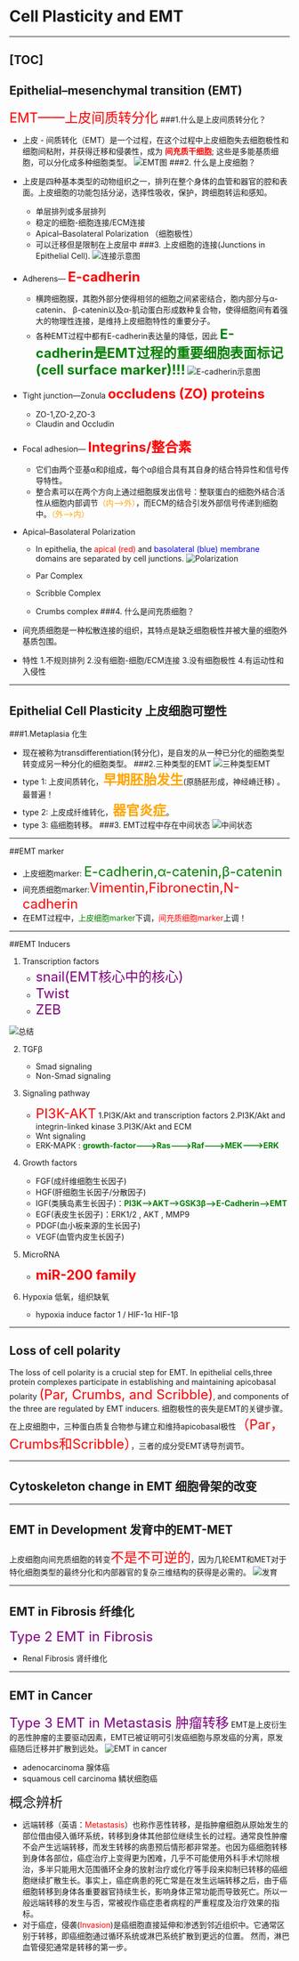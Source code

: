 # Cell Plasticity and EMT
---
[TOC]
---
## Epithelial–mesenchymal transition (EMT)
<font size=5 color=red>EMT——上皮间质转分化</font>
###1.什么是上皮间质转分化？
- 上皮 - 间质转化（EMT）是一个过程，在这个过程中上皮细胞失去细胞极性和细胞间粘附，并获得迁移和侵袭性，成为 **<font color=red>间充质干细胞</font>**; 这些是多能基质细胞，可以分化成多种细胞类型。
![EMT图](https://raw.githubusercontent.com/lifanchen-simm/picture-1/master/2-EMT-1.png)
###2. 什么是上皮细胞？
- 上皮是四种基本类型的动物组织之一，排列在整个身体的血管和器官的腔和表面。上皮细胞的功能包括分泌，选择性吸收，保护，跨细胞转运和感知。
    - 单层排列或多层排列
    - 稳定的细胞-细胞连接/ECM连接
    - Apical–Basolateral Polarization （细胞极性）
    - 可以迁移但是限制在上皮层中
###3. 上皮细胞的连接(Junctions in Epithelial Cell).
![连接示意图](https://raw.githubusercontent.com/lifanchen-simm/picture-1/master/2-EMT-2.png)
- Adherens— **<font color=red size=5>E-cadherin</font>**
    - 横跨细胞膜，其胞外部分使得相邻的细胞之间紧密结合，胞内部分与α-catenin、 β-catenin以及α-肌动蛋白形成数种复合物，使得细胞间有着强大的物理性连接，是维持上皮细胞特性的重要分子。
    - 各种EMT过程中都有E-cadherin表达量的降低，因此 **<font color=green size=5>E-cadherin是EMT过程的重要细胞表面标记(cell surface marker)!!!</font>**
    ![E-cadherin示意图](https://raw.githubusercontent.com/lifanchen-simm/picture-1/master/2-EMT-3.png)
- Tight junction—Zonula **<font size=5 color=red>occludens (ZO) proteins</font>**
    
    - ZO-1,ZO-2,ZO-3
    - Claudin and Occludin
- Focal adhesion— **<font size=5 color=red>Integrins/整合素</font>**
    - 它们由两个亚基α和β组成，每个αβ组合具有其自身的结合特异性和信号传导特性。
    - 整合素可以在两个方向上通过细胞膜发出信号：整联蛋白的细胞外结合活性从细胞内部调节<font color=orange>（内-->外）</font>，而ECM的结合引发外部信号传递到细胞中。<font color=orange>（外-->内）</font>
- Apical–Basolateral Polarization
    - In epithelia, the <font color=red>apical (red)</font> and <font color=blue>basolateral (blue) membrane</font> domains are separated by cell junctions.
![Polarization](https://raw.githubusercontent.com/lifanchen-simm/picture-1/master/2-EMT-4.png)
    
    - Par Complex
    - Scribble Complex
    - Crumbs complex
###4. 什么是间充质细胞？
- 间充质细胞是一种松散连接的组织，其特点是缺乏细胞极性并被大量的细胞外基质包围。
- 特性
    1.不规则排列
    2.没有细胞-细胞/ECM连接
    3.没有细胞极性
    4.有运动性和入侵性

---
## Epithelial Cell Plasticity 上皮细胞可塑性
###1.Metaplasia 化生
- 现在被称为transdifferentiation(转分化)，是自发的从一种已分化的细胞类型转变成另一种分化的细胞类型。
###2.三种类型的EMT
![三种类型EMT](https://raw.githubusercontent.com/lifanchen-simm/picture-1/master/2-EMT-5.png)
- type 1: 上皮间质转化，**<font size=5 color=orange>早期胚胎发生</font>**(原肠胚形成，神经嵴迁移) 。最普遍！
- type 2: 上皮成纤维转化，**<font size=5 color=orange>器官炎症</font>**。
- type 3: 癌细胞转移。
###3. EMT过程中存在中间状态
![中间状态](https://raw.githubusercontent.com/lifanchen-simm/picture-1/master/2-EMT-6.png)

---
##EMT marker
- 上皮细胞marker: <font size=5 color=green>E-cadherin,α-catenin,β-catenin</font>
- 间充质细胞marker:<font size=5 color=red>Vimentin,Fibronectin,N-cadherin</font>
- 在EMT过程中，<font color=green>上皮细胞marker</font>下调，<font color=red>间充质细胞marker</font>上调！

---
##EMT Inducers
1. Transcription factors 
    - <font size=5 color=purple>snail(EMT核心中的核心) </font>
    - <font size=5 color=purple>Twist </font>
    - <font size=5 color=purple>ZEB </font>

![总结](https://raw.githubusercontent.com/lifanchen-simm/picture-1/master/2-EMT-7.png)

2. TGFβ
    - Smad signaling
    - Non-Smad signaling

3. Signaling pathway
    - <font size=5 color=red>PI3K-AKT</font>
    1.PI3K/Akt and transcription factors
    2.PI3K/Akt and integrin-linked kinase
    3.PI3K/Akt and ECM
    - Wnt signaling
    - ERK-MAPK  :  **<font color=green>growth-factor--->Ras--->Raf--->MEK--->ERK</font>**

4. Growth factors
    - FGF(成纤维细胞生长因子)
    - HGF(肝细胞生长因子/分散因子)
    - IGF(类胰岛素生长因子)：**<font color=green>PI3K-->AKT-->GSK3β-->E-Cadherin-->EMT</font>**
    - EGF(表皮生长因子)：ERK1/2 , AKT , MMP9
    - PDGF(血小板来源的生长因子)
    - VEGF(血管内皮生长因子)

5. MicroRNA
    - **<font size=5 color=red>miR-200 family</font>**

6. Hypoxia 低氧，组织缺氧
    - hypoxia induce factor 1 / HIF-1α HIF-1β

---
## Loss of cell polarity
The loss of cell polarity is a crucial step for EMT. In epithelial cells,three protein complexes participate in establishing and maintaining apicobasal polarity <font color=red size=5>(Par, Crumbs, and Scribble)</font>, and components of the three are regulated by EMT inducers.
细胞极性的丧失是EMT的关键步骤。 在上皮细胞中，三种蛋白质复合物参与建立和维持apicobasal极性<font color=red size=5>（Par，Crumbs和Scribble）</font>，三者的成分受EMT诱导剂调节。

---
## Cytoskeleton change in EMT 细胞骨架的改变
---
## EMT in Development   发育中的EMT-MET
上皮细胞向间充质细胞的转变<font size=5 color=red>不是不可逆的</font>，因为几轮EMT和MET对于特化细胞类型的最终分化和内部器官的复杂三维结构的获得是必需的。
![发育](https://raw.githubusercontent.com/lifanchen-simm/picture-1/master/2-EMT-8.png)

---
## EMT in Fibrosis  纤维化
<font size=5 color=purple>Type 2 EMT in Fibrosis</font>
- Renal Fibrosis 肾纤维化

---
## EMT in Cancer
<font size=5 color=purple>Type 3 EMT in Metastasis 肿瘤转移</font>
EMT是上皮衍生的恶性肿瘤的主要驱动因素，EMT已被证明可引发癌细胞与原发癌的分离，原发癌随后迁移并扩散到远处。
![EMT in cancer](https://raw.githubusercontent.com/lifanchen-simm/picture-1/master/2-EMT-9.png)
- adenocarcinoma  腺体癌
- squamous cell carcinoma  鳞状细胞癌

<font size=5>概念辨析</font>
- 远端转移（英语：<font color=red>Metastasis</font>）也称作恶性转移，是指肿瘤细胞从原始发生的部位借由侵入循环系统，转移到身体其他部位继续生长的过程。通常良性肿瘤不会产生远端转移，而发生转移的病患预后情形都非常差。也因为癌细胞转移到身体各部位，癌症治疗上变得更为困难，几乎不可能使用外科手术切除根治，多半只能用大范围循环全身的放射治疗或化疗等手段来抑制已转移的癌细胞继续扩散生长。事实上，癌症病患的死亡常是在发生远端转移之后，由于癌细胞转移到身体各重要器官持续生长，影响身体正常功能而导致死亡。所以一般远端转移的发生与否，常被视作癌症患者病程的严重程度及治疗效果的指标。
- 对于癌症，侵袭(<font color=red>Invasion</font>)是癌细胞直接延伸和渗透到邻近组织中。它通常区别于转移，即癌细胞通过循环系统或淋巴系统扩散到更远的位置。 然而，淋巴血管侵犯通常是转移的第一步。
